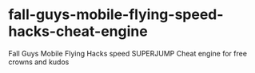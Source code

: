 # fall-guys-mobile-flying-speed-hacks-cheat-engine
Fall Guys Mobile Flying Hacks speed SUPERJUMP Cheat engine for free crowns and kudos
